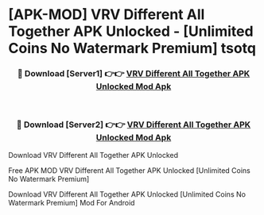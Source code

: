 # [APK-MOD] VRV  Different All Together APK Unlocked - [Unlimited Coins No Watermark Premium] tsotq



<div align="center">
<h3>🔴 Download [Server1] 👉👉 <a href="https://momento.my/?title=VRV__Different_All_Together_APK_Unlocked">VRV  Different All Together APK Unlocked Mod Apk</a></h3><br>

<h3>🔴 Download [Server2] 👉👉 <a href="https://momento.my/?title=VRV__Different_All_Together_APK_Unlocked">VRV  Different All Together APK Unlocked Mod Apk</a></h3>
</div>



Download VRV  Different All Together APK Unlocked 

Free APK MOD VRV  Different All Together APK Unlocked [Unlimited Coins No Watermark Premium]

Download VRV  Different All Together APK Unlocked [Unlimited Coins No Watermark Premium] Mod For Android
